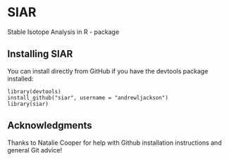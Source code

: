 # SIAR
Stable Isotope Analysis in R - package

## Installing SIAR

You can install directly from GitHub if you have the devtools package installed:

	library(devtools)
	install_github("siar", username = "andrewljackson")
	library(siar)
	
## Acknowledgments
Thanks to Natalie Cooper for help with Github installation instructions and general Git advice!

